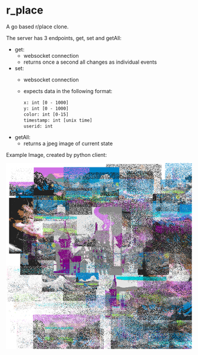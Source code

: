 # r_place
A go based r/place clone.

The server has 3 endpoints, get, set and getAll:

- get:
  - websocket connection
  - returns once a second all changes as individual events
- set:
  - websocket connection
  - expects data in the following format:  
       
        x: int [0 - 1000]
        y: int [0 - 1000]
        color: int [0-15]
        timestamp: int [unix time]
        userid: int 
- getAll:
  - returns a jpeg image of current state

Example Image, created by python client:

![](images/getAll.png)
